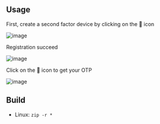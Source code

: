 ## Usage

First, create a second factor device by clicking on the 🔑 icon

![image](https://github.com/134744072/onelogin-vscode/assets/146424306/911bfa85-2256-43ac-9cf8-5ce54c2fb40a)

Registration succeed

![image](https://github.com/134744072/onelogin-vscode/assets/146424306/62cbd1f5-f52a-41a1-9a47-425433e3a76f)

Click on the 🔑 icon to get your OTP

![image](https://github.com/134744072/onelogin-vscode/assets/146424306/52f23e10-d72a-418e-975f-a7bd2bb86a3a)

## Build

- Linux: `zip -r *`
